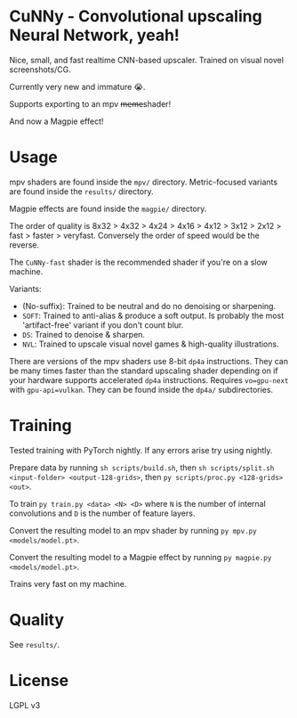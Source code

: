 # CuNNy - Convolutional upscaling Neural Network, yeah!

Nice, small, and fast realtime CNN-based upscaler. Trained on visual novel
screenshots/CG.

Currently very new and immature 😭.

Supports exporting to an mpv ~~meme~~shader!

And now a Magpie effect!

# Usage

mpv shaders are found inside the `mpv/` directory.
Metric-focused variants are found inside the `results/` directory.

Magpie effects are found inside the `magpie/` directory.

The order of quality is 8x32 > 4x32 > 4x24 > 4x16 > 4x12 > 3x12 > 2x12 > fast >
faster > veryfast. Conversely the order of speed would be the reverse.

The `CuNNy-fast` shader is the recommended shader if you're on a slow machine.

Variants:
- (No-suffix): Trained to be neutral and do no denoising or sharpening.
- `SOFT`: Trained to anti-alias & produce a soft output. Is probably the most
  'artifact-free' variant if you don't count blur.
- `DS`: Trained to denoise & sharpen.
- `NVL`: Trained to upscale visual novel games & high-quality illustrations.

There are versions of the mpv shaders use 8-bit `dp4a` instructions. They can be
many times faster than the standard upscaling shader depending on if your
hardware supports accelerated `dp4a` instructions. Requires `vo=gpu-next` with
`gpu-api=vulkan`. They can be found inside the `dp4a/` subdirectories.

# Training

Tested training with PyTorch nightly. If any errors arise try using nightly.

Prepare data by running `sh scripts/build.sh`, then `sh scripts/split.sh
<input-folder> <output-128-grids>`, then `py scripts/proc.py <128-grids> <out>`.

To train `py train.py <data> <N> <D>` where `N` is the number of internal
convolutions and `D` is the number of feature layers.

Convert the resulting model to an mpv shader by running
`py mpv.py <models/model.pt>`.

Convert the resulting model to a Magpie effect by running
`py magpie.py <models/model.pt>`.

Trains very fast on my machine.

# Quality

See `results/`.

# License

LGPL v3
